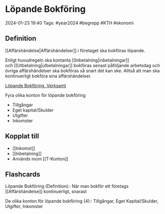 # Löpande Bokföring

2024-01-23 19:40
Tags: #year2024 #begrepp #KTH #ekonomi

## Definition

[[Affärshändelse|Affärshändelser]] i företaget ska bokföras löpande.

Enligt huvudregeln ska kontanta [[Inbetalning|inbetalningar]] och [[Utbetalning|utbetalningar]] bokföras senast påföljande arbetsdag och övriga affärshändelser ska bokföras så snart det kan ske. Alltså att man ska kontinuerligt bokföra sina affärshändelser.

[Löpande Bokföring, Verksamt](https://www.verksamt.se/driva/ekonomi-och-bokforing/lopande-bokforing)

Fyra olika konton för löpande bokföring

- Tillgångar
- Eget kapital/Skulder
- Utgifter
- Inkomster

## Kopplat till

- [[Inkomst]]
- [[Inbetalning]]
- Används inom [[T-Konton]]

## Flashcards

Löpande Bokföring (Definition):: När man bokför ett företags [[Affärshändelse]] kontinuerligt, snarast
<!--SR:!2000-01-01,1,250!2024-01-28,2,248-->

De olika konton för löpande bokföring (4):: Tillgångar, Eget Kapital/Skulder, Utgifter, Inkomster
<!--SR:!2024-01-27,1,228!2024-01-27,1,230-->
